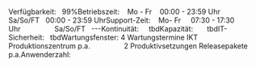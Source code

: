 Verfügbarkeit:   99%Betriebszeit:    Mo - Fr    00:00 - 23:59 Uhr                 Sa/So/FT   00:00 - 23:59 UhrSupport-Zeit:    Mo- Fr     07:30 - 17:30 Uhr                 Sa/So/FT   ---Kontinuität:     tbdKapazität:       tbdIT-Sicherheit:   tbdWartungsfenster: 4 Wartungstermine IKT Produktionszentrum p.a.                 2 Produktivsetzungen Releasepakete p.a.Anwenderzahl:
